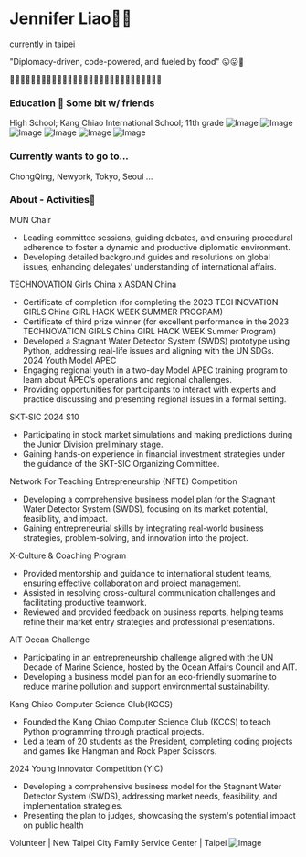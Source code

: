 # Jennifer Liao🦩🥞

currently in taipei

"Diplomacy-driven, code-powered, and fueled by food" 😛😛🥑

🍟🧀🍔🥚🍕🥟🍣🧈🥞🍱🍳🥦🍠🍡🥮🍯🍩🍿🍫🍮🧊🥩🥓🍗🍑🍒🍓🍉🍋
### Education 🫧 Some bit w/ friends 
High School; Kang Chiao International School; 11th grade
![Image](https://github.com/user-attachments/assets/0957020d-de8e-4638-89cf-d8f7f066224a) ![Image](https://github.com/user-attachments/assets/00d6d1c8-ed05-4e06-b308-a1f67bb89237)
![Image](https://github.com/user-attachments/assets/0d994d23-419b-432c-840d-28c9cde409f2) ![Image](https://github.com/user-attachments/assets/8ad792dc-7de9-4a33-84ab-f431b3d839bf) ![Image](https://github.com/user-attachments/assets/5c1856ea-4c68-4d73-9744-e5fc67e777a8) ![Image](https://github.com/user-attachments/assets/3067586d-29a0-4af1-ae9c-749e16236d7a)
### Currently wants to go to...
ChongQing, Newyork, Tokyo, Seoul ...

### About - Activities🌺

MUN Chair
- Leading committee sessions, guiding debates, and ensuring procedural adherence to foster a dynamic and productive diplomatic environment.
- Developing detailed background guides and resolutions on global issues, enhancing delegates’ understanding of international affairs.

TECHNOVATION Girls China x ASDAN China
- Certificate of completion (for completing the 2023 TECHNOVATION GIRLS China GIRL HACK WEEK SUMMER PROGRAM)
- Certificate of third prize winner (for excellent performance in the 2023 TECHNOVATION GIRLS China GIRL HACK WEEK Summer Program)   
- Developed a Stagnant Water Detector System (SWDS) prototype using Python, addressing real-life issues and aligning with the UN SDGs.         
2024 Youth Model APEC
- Engaging regional youth in a two-day Model APEC training program to learn about APEC’s operations and regional challenges.
- Providing opportunities for participants to interact with experts and practice discussing and presenting regional issues in a formal setting.         

SKT-SIC 2024 S10
- Participating in stock market simulations and making predictions during the Junior Division preliminary stage.
- Gaining hands-on experience in financial investment strategies under the guidance of the SKT-SIC Organizing Committee.

Network For Teaching Entrepreneurship (NFTE) Competition
- Developing a comprehensive business model plan for the Stagnant Water Detector System (SWDS), focusing on its market potential, feasibility, and impact.
- Gaining entrepreneurial skills by integrating real-world business strategies, problem-solving, and innovation into the project.

X-Culture & Coaching Program
- Provided mentorship and guidance to international student teams, ensuring effective collaboration and project management.
- Assisted in resolving cross-cultural communication challenges and facilitating productive teamwork.
- Reviewed and provided feedback on business reports, helping teams refine their market entry strategies and professional presentations.

AIT Ocean Challenge
- Participating in an entrepreneurship challenge aligned with the UN Decade of Marine Science, hosted by the Ocean Affairs Council and AIT.
- Developing a business model plan for an eco-friendly submarine to reduce marine pollution and support environmental sustainability.

Kang Chiao Computer Science Club(KCCS)
- Founded the Kang Chiao Computer Science Club (KCCS) to teach Python programming through practical projects.
- Led a team of 20 students as the President, completing coding projects and games like Hangman and Rock Paper Scissors.

2024 Young Innovator Competition (YIC) 
- Developing a comprehensive business model for the Stagnant Water Detector System (SWDS), addressing market needs, feasibility, and implementation strategies.
- Presenting the plan to judges, showcasing the system's potential impact on public health 

Volunteer | New Taipei City Family Service Center | Taipei
![Image](https://github.com/user-attachments/assets/d2128daf-09c0-4e64-9931-a65df428db3d)
